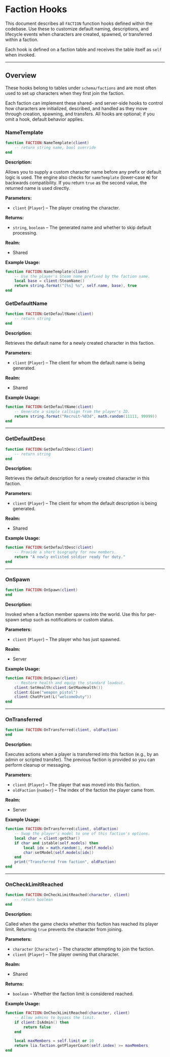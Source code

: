 # Faction Hooks

This document describes all `FACTION` function hooks defined within the codebase. Use these to customize default naming, descriptions, and lifecycle events when characters are created, spawned, or transferred within a faction.

Each hook is defined on a faction table and receives the table itself as `self` when invoked.

---

## Overview

These hooks belong to tables under `schema/factions` and are most often used to set up characters when they first join the faction.

Each faction can implement these shared- and server-side hooks to control how characters are initialized, described, and handled as they move through creation, spawning, and transfers. All hooks are optional; if you omit a hook, default behavior applies.

### NameTemplate

```lua
function FACTION:NameTemplate(client)
    -- return string name, bool override
end
```

**Description:**

Allows you to supply a custom character name before any prefix or default logic is used. The engine also checks for `nameTemplate` (lower‑case **n**) for backwards compatibility. If you return `true` as the second value, the returned name is used directly.

**Parameters:**

* `client` (`Player`) – The player creating the character.

**Returns:**

* `string`, `boolean` – The generated name and whether to skip default processing.

**Realm:**

* Shared

**Example Usage:**

```lua
function FACTION:NameTemplate(client)
    -- Use the player's Steam name prefixed by the faction name.
    local base = client:SteamName()
    return string.format("[%s] %s", self.name, base), true
end
```


### GetDefaultName

```lua
function FACTION:GetDefaultName(client)
    -- return string
end
```

**Description:**

Retrieves the default name for a newly created character in this faction.

**Parameters:**

* `client` (`Player`) – The client for whom the default name is being generated.


**Realm:**

* Shared


**Example Usage:**

```lua
function FACTION:GetDefaultName(client)
    -- Generate a simple callsign from the player's ID.
    return string.format("Recruit-%03d", math.random(11111, 99999))
end
```

---

### GetDefaultDesc

```lua
function FACTION:GetDefaultDesc(client)
    -- return string
end
```

**Description:**

Retrieves the default description for a newly created character in this faction.

**Parameters:**

* `client` (`Player`) – The client for whom the default description is being generated.

**Realm:**

* Shared

**Example Usage:**

```lua
function FACTION:GetDefaultDesc(client)
    -- Provide a short biography for new members.
    return "A newly enlisted soldier ready for duty."
end
```

---


### OnSpawn

```lua
function FACTION:OnSpawn(client)
end
```

**Description:**

Invoked when a faction member spawns into the world. Use this for per-spawn setup such as notifications or custom status.

**Parameters:**

* `client` (`Player`) – The player who has just spawned.


**Realm:**

* Server


**Example Usage:**

```lua
function FACTION:OnSpawn(client)
    -- Restore health and equip the standard loadout.
    client:SetHealth(client:GetMaxHealth())
    client:Give("weapon_pistol")
    client:ChatPrint(L("welcomeDuty"))
end
```

---

### OnTransferred

```lua
function FACTION:OnTransferred(client, oldFaction)
end
```

**Description:**

Executes actions when a player is transferred into this faction (e.g., by an admin or scripted transfer). The previous faction is provided so you can perform cleanup or messaging.

**Parameters:**

* `client` (`Player`) – The player that was moved into this faction.
* `oldFaction` (`number`) – The index of the faction the player came from.


**Realm:**

* Server


**Example Usage:**

```lua
function FACTION:OnTransferred(client, oldFaction)
    -- Swap the player's model to one of this faction's options.
    local char = client:getChar()
    if char and istable(self.models) then
        local idx = math.random(1, #self.models)
        char:setModel(self.models[idx])
    end
    print("Transferred from faction", oldFaction)
end
```

---

### OnCheckLimitReached

```lua
function FACTION:OnCheckLimitReached(character, client)
    -- return boolean
end
```

**Description:**

Called when the game checks whether this faction has reached its player limit. Returning `true` prevents the character from joining.

**Parameters:**

* `character` (`Character`) – The character attempting to join the faction.
* `client` (`Player`) – The player owning that character.

**Realm:**

* Shared

**Returns:**

* `boolean` – Whether the faction limit is considered reached.

**Example Usage:**

```lua
function FACTION:OnCheckLimitReached(character, client)
    -- Allow admins to bypass the limit.
    if client:IsAdmin() then
        return false
    end

    local maxMembers = self.limit or 10
    return lia.faction.getPlayerCount(self.index) >= maxMembers
end
```

